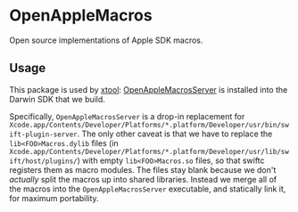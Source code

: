 # OpenAppleMacros

Open source implementations of Apple SDK macros.

## Usage

This package is used by [xtool](https://github.com/xtool-org/xtool): [OpenAppleMacrosServer](/Sources/OpenAppleMacrosServer) is installed into the Darwin SDK that we build.

Specifically, `OpenAppleMacrosServer` is a drop-in replacement for `Xcode.app/Contents/Developer/Platforms/*.platform/Developer/usr/bin/swift-plugin-server`. The only other caveat is that we have to replace the `lib<FOO>Macros.dylib` files (in `Xcode.app/Contents/Developer/Platforms/*.platform/Developer/usr/lib/swift/host/plugins/`) with empty `lib<FOO>Macros.so` files, so that swiftc registers them as macro modules. The files stay blank because we don't *actually* split the macros up into shared libraries. Instead we merge all of the macros into the `OpenAppleMacrosServer` executable, and statically link it, for maximum portability.

